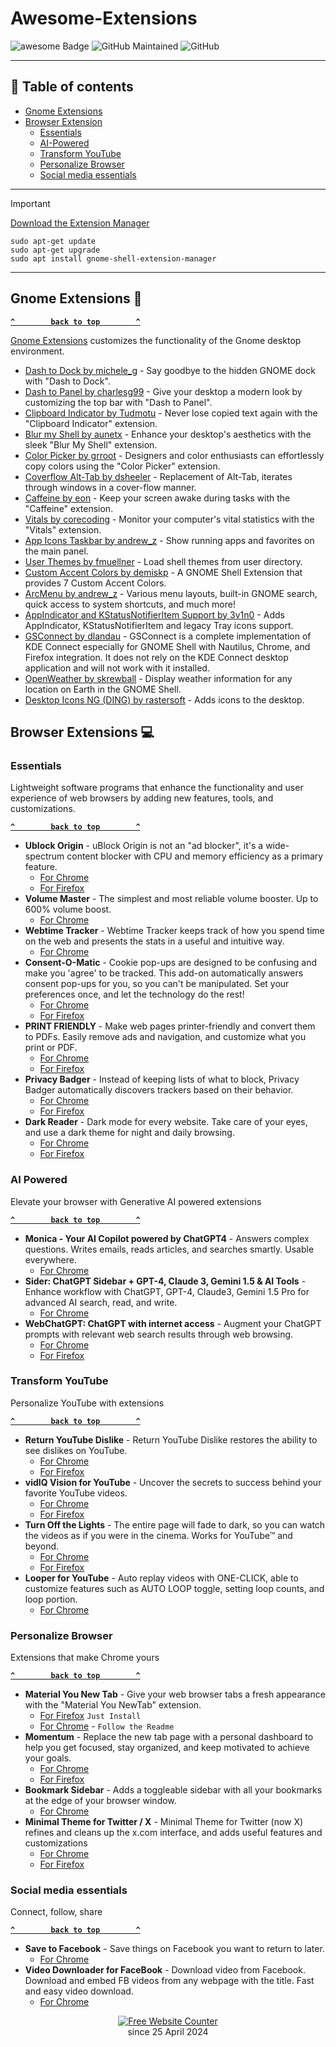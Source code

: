 # Awesome-Extensions
![awesome Badge](https://img.shields.io/badge/awesome-darkpink?style=flat&logo=awesomelists&logoColor=21091a&labelColor=ba98b4&color=433d60&link=https%3A%2F%2Fgithub.com%2FVucko130%2FAwesome-Extensions)
![GitHub Maintained](https://img.shields.io/badge/maintained-yes-green)
![GitHub](https://img.shields.io/github/license/Vucko130/Awesome-Extensions?color=blue)

--------------------

## 🔖 Table of contents
- [Gnome Extensions](#gnome-extensions-)
- [Browser Extension](#browser-extensions-)
  - [Essentials](#essentials)
  - [AI-Powered](#ai-powered)
  - [Transform YouTube](#transform-youtube)
  - [Personalize Browser](#personalize-browser)
  - [Social media essentials](#social-media-essentials)

----
> [!IMPORTANT]
[Download the Extension Manager](https://github.com/mjakeman/extension-manager)
```console
sudo apt-get update
sudo apt-get upgrade
sudo apt install gnome-shell-extension-manager
```
----
## Gnome Extensions 🐧

**[`^        back to top        ^`](#awesome-extensions)**

[Gnome Extensions](https://extensions.gnome.org/) customizes the functionality of the Gnome desktop environment.
  - [Dash to Dock by michele_g](https://extensions.gnome.org/extension/307/dash-to-dock) - Say goodbye to the hidden GNOME dock with "Dash to Dock".
  - [Dash to Panel by charlesg99](https://extensions.gnome.org/extension/1160/dash-to-panel/) - Give your desktop a modern look by customizing the top bar with "Dash to Panel".
  - [Clipboard Indicator by Tudmotu](https://extensions.gnome.org/extension/779/clipboard-indicator/) - Never lose copied text again with the "Clipboard Indicator" extension.
  - [Blur my Shell by aunetx](https://extensions.gnome.org/extension/3193/blur-my-shell/) - Enhance your desktop's aesthetics with the sleek "Blur My Shell" extension.
  - [Color Picker by grroot](https://extensions.gnome.org/extension/3396/color-picker/) - Designers and color enthusiasts can effortlessly copy colors using the "Color Picker" extension.
  - [Coverflow Alt-Tab by dsheeler](https://extensions.gnome.org/extension/97/coverflow-alt-tab) - Replacement of Alt-Tab, iterates through windows in a cover-flow manner.
  - [Caffeine by eon](https://extensions.gnome.org/extension/517/caffeine/) - Keep your screen awake during tasks with the "Caffeine" extension.
  - [Vitals by corecoding](https://extensions.gnome.org/extension/1460/vitals/) - Monitor your computer's vital statistics with the "Vitals" extension.
  - [App Icons Taskbar by andrew_z](https://extensions.gnome.org/extension/4944/app-icons-taskbar/) - Show running apps and favorites on the main panel.
  - [User Themes by fmuellner](https://extensions.gnome.org/extension/19/user-themes/) - Load shell themes from user directory.
  - [Custom Accent Colors by demiskp](https://extensions.gnome.org/extension/5547/custom-accent-colors/) - A GNOME Shell Extension that provides 7 Custom Accent Colors.
  - [ArcMenu by andrew_z](https://extensions.gnome.org/extension/3628/arcmenu/) - Various menu layouts, built-in GNOME search, quick access to system shortcuts, and much more!
  - [AppIndicator and KStatusNotifierItem Support by 3v1n0](https://extensions.gnome.org/extension/615/appindicator-support/) - Adds AppIndicator, KStatusNotifierItem and legacy Tray icons support.
  - [GSConnect by dlandau](https://extensions.gnome.org/extension/1319/gsconnect/) - GSConnect is a complete implementation of KDE Connect especially for GNOME Shell with Nautilus, Chrome, and Firefox integration. It does not rely on the KDE Connect desktop application and will not work with it installed.
  - [OpenWeather by skrewball](https://extensions.gnome.org/extension/750/openweather/) - Display weather information for any location on Earth in the GNOME Shell.
  - [Desktop Icons NG (DING) by rastersoft](https://extensions.gnome.org/extension/2087/desktop-icons-ng-ding/) - Adds icons to the desktop.
 
## Browser Extensions 💻
### Essentials
Lightweight software programs that enhance the functionality and user experience of web browsers by adding new features, tools, and customizations.

**[`^        back to top        ^`](#awesome-extensions)**

- **Ublock Origin** - uBlock Origin is not an "ad blocker", it's a wide-spectrum content blocker with CPU and memory efficiency as a primary feature.
  - [For Chrome](https://chromewebstore.google.com/detail/ublock-origin/cjpalhdlnbpafiamejdnhcphjbkeiagm)
  - [For Firefox](https://addons.mozilla.org/en-US/firefox/addon/ublock-origin/)
- **Volume Master** - The simplest and most reliable volume booster. Up to 600% volume boost.
  - [For Chrome](https://chromewebstore.google.com/detail/volume-master/jghecgabfgfdldnmbfkhmffcabddioke) 
- **Webtime Tracker** - Webtime Tracker keeps track of how you spend time on the web and presents the stats in a useful and intuitive way.
  - [For Chrome](https://chromewebstore.google.com/detail/ppaojnbmmaigjmlpjaldnkgnklhicppk)
- **Consent-O-Matic** - Cookie pop-ups are designed to be confusing and make you 'agree' to be tracked. This add-on automatically answers consent pop-ups for you, so you can't be manipulated. Set your preferences once, and let the technology do the rest!
  - [For Chrome](https://chromewebstore.google.com/detail/consent-o-matic/mdjildafknihdffpkfmmpnpoiajfjnjd)
  - [For Firefox](https://addons.mozilla.org/en-US/firefox/addon/consent-o-matic/)
- **PRINT FRIENDLY** - Make web pages printer-friendly and convert them to PDFs. Easily remove ads and navigation, and customize what you print or PDF.
  - [For Chrome](https://chromewebstore.google.com/detail/printfriendly-print-and-p/ohlencieiipommannpdfcmfdpjjmeolj)
  - [For Firefox](https://addons.mozilla.org/en-US/firefox/addon/print-friendly-pdf/)
- **Privacy Badger** - Instead of keeping lists of what to block, Privacy Badger automatically discovers trackers based on their behavior.
  - [For Chrome](https://chromewebstore.google.com/detail/privacy-badger/pkehgijcmpdhfbdbbnkijodmdjhbjlgp)
  - [For Firefox](https://addons.mozilla.org/en-US/firefox/addon/privacy-badger17/) 
- **Dark Reader** - Dark mode for every website. Take care of your eyes, and use a dark theme for night and daily browsing.
  - [For Chrome](https://chromewebstore.google.com/detail/dark-reader/eimadpbcbfnmbkopoojfekhnkhdbieeh)
  - [For Firefox](https://addons.mozilla.org/en-US/firefox/addon/darkreader/)

### AI Powered
Elevate your browser with Generative AI powered extensions

**[`^        back to top        ^`](#awesome-extensions)**

- **Monica - Your AI Copilot powered by ChatGPT4** - Answers complex questions. Writes emails, reads articles, and searches smartly. Usable everywhere.
  - [For Chrome](https://chromewebstore.google.com/detail/monica-your-ai-copilot-po/ofpnmcalabcbjgholdjcjblkibolbppb)
- **Sider: ChatGPT Sidebar + GPT-4, Claude 3, Gemini 1.5 & AI Tools** - Enhance workflow with ChatGPT, GPT-4, Claude3, Gemini 1.5 Pro for advanced AI search, read, and write.
  - [For Chrome](https://chromewebstore.google.com/detail/sider-chatgpt-sidebar-+-g/difoiogjjojoaoomphldepapgpbgkhkb)
- **WebChatGPT: ChatGPT with internet access** - Augment your ChatGPT prompts with relevant web search results through web browsing.
  - [For Chrome](https://chromewebstore.google.com/detail/webchatgpt-chatgpt-with-i/lpfemeioodjbpieminkklglpmhlngfcn)
  - [For Firefox](https://addons.mozilla.org/en-US/firefox/addon/web-chatgpt/)

### Transform YouTube
Personalize YouTube with extensions

**[`^        back to top        ^`](#awesome-extensions)**

- **Return YouTube Dislike** - Return YouTube Dislike restores the ability to see dislikes on YouTube.
  - [For Chrome](https://chromewebstore.google.com/detail/return-youtube-dislike/gebbhagfogifgggkldgodflihgfeippi)
  - [For Firefox](https://addons.mozilla.org/en-US/firefox/addon/return-youtube-dislikes/)
- **vidIQ Vision for YouTube** - Uncover the secrets to success behind your favorite YouTube videos.
  - [For Chrome](https://chromewebstore.google.com/detail/vidiq-vision-for-youtube/pachckjkecffpdphbpmfolblodfkgbhl)
  - [For Firefox](https://addons.mozilla.org/en-US/firefox/addon/vidiq-vision-youtube/)
- **Turn Off the Lights** - The entire page will fade to dark, so you can watch the videos as if you were in the cinema. Works for YouTube™ and beyond.
  - [For Chrome](https://chromewebstore.google.com/detail/turn-off-the-lights/bfbmjmiodbnnpllbbbfblcplfjjepjdn)
  - [For Firefox](https://addons.mozilla.org/en-US/firefox/addon/turn-off-the-lights/)
- **Looper for YouTube** - Auto replay videos with ONE-CLICK, able to customize features such as AUTO LOOP toggle, setting loop counts, and loop portion.
  - [For Chrome](https://chromewebstore.google.com/detail/iggpfpnahkgpnindfkdncknoldgnccdg) 

### Personalize Browser
Extensions that make Chrome yours

**[`^        back to top        ^`](#awesome-extensions)**

- **Material You New Tab** - Give your web browser tabs a fresh appearance with the "Material You NewTab" extension.
  - [For Firefox](https://addons.mozilla.org/en-US/firefox/addon/material-you-newtab/) `Just Install`
  - [For Chrome](https://github.com/Code-by-imtiyaz/materialYouNewTab) - `Follow the Readme`
- **Momentum** - Replace the new tab page with a personal dashboard to help you get focused, stay organized, and keep motivated to achieve your goals.
  - [For Chrome](https://chromewebstore.google.com/detail/momentum/laookkfknpbbblfpciffpaejjkokdgca)
  - [For Firefox](https://addons.mozilla.org/en-US/firefox/addon/momentumdash/)
- **Bookmark Sidebar** - Adds a toggleable sidebar with all your bookmarks at the edge of your browser window.
  - [For Chrome](https://chromewebstore.google.com/detail/bookmark-sidebar/jdbnofccmhefkmjbkkdkfiicjkgofkdh)
- **Minimal Theme for Twitter / X** - Minimal Theme for Twitter (now X) refines and cleans up the x.com interface, and adds useful features and customizations
  - [For Chrome](https://chromewebstore.google.com/detail/minimal-theme-for-twitter/pobhoodpcipjmedfenaigbeloiidbflp) 
  - [For Firefox](https://addons.mozilla.org/en-US/firefox/addon/minimaltwitter/)

### Social media essentials
Connect, follow, share

**[`^        back to top        ^`](#awesome-extensions)**

- **Save to Facebook** - Save things on Facebook you want to return to later.
  - [For Chrome](https://chromewebstore.google.com/detail/save-to-facebook/jmfikkaogpplgnfjmbjdpalkhclendgd)
- **Video Downloader for FaceBook** - Download video from Facebook. Download and embed FB videos from any webpage with the title. Fast and easy video download.
  - [For Chrome](https://chromewebstore.google.com/detail/video-downloader-for-face/kjnmedaeobfmoehceokbmpamheibpdjj)

<div align='center'><a href='https://alphaxb.com'><img src='https://www.websitecounterfree.com/c.php?d=9&id=52880&s=1' border='0' alt='Free Website Counter'></a></div>
<div align='center'>since 25 April 2024</div>
